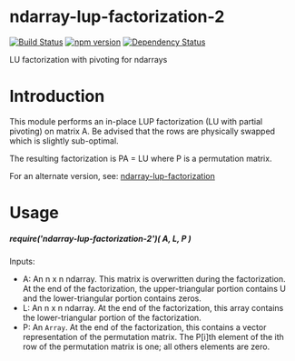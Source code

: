 # ndarray-lup-factorization-2

[![Build Status](https://travis-ci.org/scijs/ndarray-lup-factorization-2.svg?branch=master)](https://travis-ci.org/scijs/ndarray-lup-factorization-2) [![npm version](https://badge.fury.io/js/ndarray-lup-factorization-2.svg)](http://badge.fury.io/js/ndarray-lup-factorization-2)  [![Dependency Status](https://david-dm.org/scijs/ndarray-lup-factorization-2.svg)](https://david-dm.org/scijs/ndarray-lup-factorization-2)

LU factorization with pivoting for ndarrays

# Introduction

This module performs an in-place LUP factorization (LU with partial pivoting) on matrix A. Be advised that the rows are physically swapped which is slightly sub-optimal.

The resulting factorization is PA = LU where P is a permutation matrix.

For an alternate version, see: [ndarray-lup-factorization](https://github.com/scijs/ndarray-lup-factorization)

# Usage

##### require('ndarray-lup-factorization-2')( A, L, P )

Inputs:
- A: An n x n ndarray. This matrix is overwritten during the factorization. At the end of the factorization, the upper-triangular portion contains U and the lower-triangular portion contains zeros.
- L: An n x n ndarray. At the end of the factorization, this array contains the lower-triangular portion of the factorization.
- P: An `Array`. At the end of the factorization, this contains a vector representation of the permutation matrix. The P[i]th element of the ith row of the permutation matrix is one; all others elements are zero.
